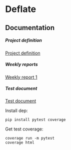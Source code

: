# Deflate

## Documentation

##### Project definition
[Project definition](https://github.com/LaihoE/tiralabra/blob/main/documentation/project_definition.md)

##### Weekly reports
[Weekly report 1](https://github.com/LaihoE/tiralabra/blob/main/documentation/weekly_report_1.md)

##### Test document
[Test document](https://github.com/LaihoE/tiralabra/blob/main/documentation/test_document.md)

Install dep:
```
pip install pytest coverage
```

Get test coverage:
```
coverage run -m pytest
coverage html
```
